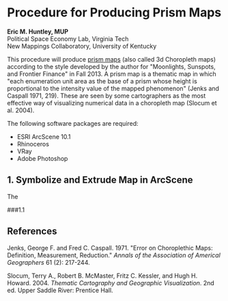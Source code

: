 # Procedure for Producing Prism Maps

**Eric M. Huntley, MUP**  
Political Space Economy Lab, Virginia Tech  
New Mappings Collaboratory, University of Kentucky

This procedure will produce [prism maps](http://blog.thematicmapping.org/2008/05/prism-maps-in-google-earth-and-uuorld.html) (also called 3d Choropleth maps) according to the style developed by the author for "Moonlights, Sunspots, and Frontier Finance" in Fall 2013. A prism map is a thematic map in which "each enumeration unit area as the base of a prism whose height is proportional to the intensity value of the mapped phenomenon" (Jenks and Caspall 1971, 219). These are seen by some cartographers as the most effective way of visualizing numerical data in a choropleth map (Slocum et al. 2004).

The following software packages are required:  
  * ESRI ArcScene 10.1  
  * Rhinoceros  
  * VRay  
  * Adobe Photoshop



## 1. Symbolize and Extrude Map in ArcScene

The 

###1.1 

## References
Jenks, George F. and Fred C. Caspall. 1971. "Error on Choroplethic Maps: Definition, Measurement, Reduction." *Annals of the Association of Americal Geographers* 61 (2): 217-244.

Slocum, Terry A., Robert B. McMaster, Fritz C. Kessler, and Hugh H. Howard. 2004. *Thematic Cartography and Geographic Visualization*. 2nd ed. Upper Saddle River: Prentice Hall.